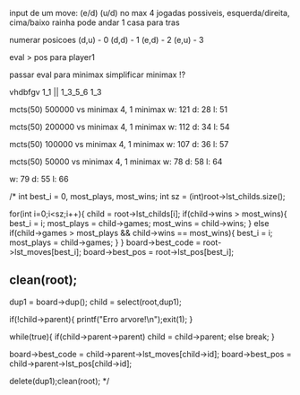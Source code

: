 input de um move: (e/d) (u/d)
no max 4 jogadas possiveis, esquerda/direita, cima/baixo
rainha pode andar 1 casa para tras

numerar posicoes
(d,u) - 0
(d,d) - 1
(e,d) - 2
(e,u) - 3

eval > pos para player1

passar eval para minimax
simplificar minimax !?

vhdbfgv
1_1 || 1_3_5_6
1_3

mcts(50) 500000 vs minimax 4, 1 minimax
w: 121
d: 28
l: 51

mcts(50) 200000 vs minimax 4, 1 minimax
w: 112
d: 34
l: 54

mcts(50) 100000 vs minimax 4, 1 minimax
w: 107
d: 36
l: 57

mcts(50) 50000 vs minimax 4, 1 minimax
w: 78
d: 58
l: 64



w: 79
d: 55
l: 66










/*
int best_i = 0, most_plays, most_wins;
int sz = (int)root->lst_childs.size();

for(int i=0;i<sz;i++){
  child = root->lst_childs[i];
  if(child->wins > most_wins){
      best_i = i;
      most_plays = child->games;
      most_wins = child->wins;
  }
  else if(child->games > most_plays && child->wins == most_wins){
    best_i = i;
    most_plays = child->games;
  }
}
board->best_code = root->lst_moves[best_i];
board->best_pos = root->lst_pos[best_i];

clean(root);
---------------------------------------------------------------------------
dup1 = board->dup();
  child = select(root,dup1);

  if(!child->parent){
    printf("Erro arvore!\n");exit(1);
  }

  while(true){
    if(child->parent->parent) child = child->parent;
    else break;
  }

  board->best_code = child->parent->lst_moves[child->id];
  board->best_pos = child->parent->lst_pos[child->id];

  delete(dup1);clean(root);
*/
